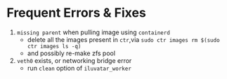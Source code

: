 # Frequent Errors & Fixes

1. `missing parent` when pulling image using `containerd`
    * delete all the images present in `ctr`,via `sudo ctr images rm $(sudo ctr images ls -q)`
    * and possibly re-make zfs pool
2. `veth0` exists, or networking bridge error
    * run `clean` option of `iluvatar_worker`
